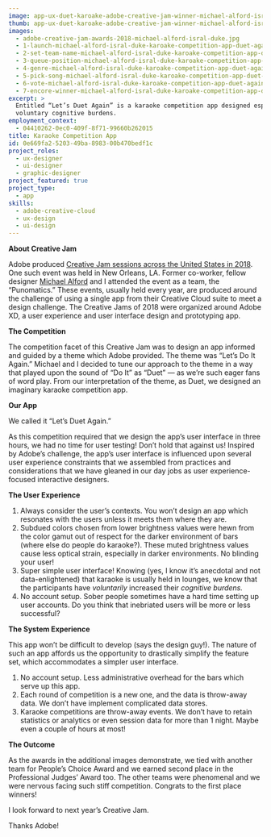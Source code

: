 ```yaml
---
image: app-ux-duet-karoake-adobe-creative-jam-winner-michael-alford-isral-duke.jpg
thumb: app-ux-duet-karoake-adobe-creative-jam-winner-michael-alford-isral-duke-t.jpg
images:
  - adobe-creative-jam-awards-2018-michael-alford-isral-duke.jpg
  - 1-launch-michael-alford-isral-duke-karoake-competition-app-duet-again.png
  - 2-set-team-name-michael-alford-isral-duke-karoake-competition-app-duet-again.png
  - 3-queue-position-michael-alford-isral-duke-karoake-competition-app-duet-again.png
  - 4-genre-michael-alford-isral-duke-karoake-competition-app-duet-again.png
  - 5-pick-song-michael-alford-isral-duke-karoake-competition-app-duet-again.png
  - 6-vote-michael-alford-isral-duke-karoake-competition-app-duet-again.png
  - 7-encore-winner-michael-alford-isral-duke-karoake-competition-app-duet-again.png
excerpt: >
  Entitled “Let’s Duet Again” is a karaoke competition app designed especially for users with
  voluntary cognitive burdens.
employment_context:
  - 04410262-0ec0-409f-8f71-99660b262015
title: Karaoke Competition App
id: 0e669fa2-5203-49ba-8983-00b470bedf1c
project_roles:
  - ux-designer
  - ui-designer
  - graphic-designer
project_featured: true
project_type:
  - app
skills:
  - adobe-creative-cloud
  - ux-design
  - ui-design
---
```

<p><strong>About Creative Jam</strong>
</p>
<p>Adobe produced <a href="https://adobecreativejams.com/" target="_blank">Creative Jam sessions across the United States in 2018</a>. One such event was held in New Orleans, LA. Former co-worker, fellow designer <a href="https://www.linkedin.com/in/michael-alford-a12a1495/" target="_blank">Michael Alford</a> and I attended the event as a team, the “Punomatics.” These events, usually held every year, are produced around the challenge of using a single app from their Creative Cloud suite to meet a design challenge. The Creative Jams of 2018 were organized around Adobe XD, a user experience and user interface design and prototyping app.
</p>
<p><strong>The Competition</strong>
</p>
<p>The competition facet of this Creative Jam was to design an app informed and guided by a theme which Adobe provided. The theme was “Let’s Do It Again.”  Michael and I decided to tune our approach to the theme in a way that played upon the sound of “Do It” as “Duet” — as we’re such eager fans of word play. From our interpretation of the theme, as Duet, we designed an imaginary karaoke competition app.
</p>
<p><strong>Our App</strong>
</p>
<p>We called it “Let’s Duet Again.”
</p>
<p>As this competition required that we design the app’s user interface in three hours, we had no time for user testing! Don’t hold that against us! Inspired by Adobe’s challenge, the app’s user interface is influenced upon several user experience constraints that we assembled from practices and considerations that we have gleaned in our day jobs as user experience-focused interactive designers.
</p>
<p><strong>The User Experience</strong>
</p>
<ol>
	<li>Always consider the user’s contexts. You won’t design an app which resonates with the users unless it meets them where they are.</li>
	<li>Subdued colors chosen from lower brightness values were hewn from the color gamut out of respect for the darker environment of bars (where else do people do karaoke?). These muted brightness values cause less optical strain, especially in darker environments. No blinding your user!</li>
	<li>Super simple user interface! Knowing (yes, I know it’s anecdotal and not data-enlightened) that karaoke is usually held in lounges, we know that the participants have <em>voluntarily</em> increased their <em>cognitive burdens.</em></li>
	<li>No account setup. Sober people sometimes have a hard time setting up user accounts. Do you think that inebriated users will be more or less successful?</li>
</ol>
<p><strong>The System Experience</strong>
</p>
<p><strong></strong>This app won’t be difficult to develop (says the design guy!). The nature of such an app affords us the opportunity to drastically simplify the feature set, which accommodates a simpler user interface.<span></span>
</p>
<ol>
	<li>No account setup. Less administrative overhead for the bars which serve up this app.</li>
	<li>Each round of competition is a new one, and the data is throw-away data. We don’t have implement complicated data stores.</li>
	<li>Karaoke competitions are throw-away events. We don’t have to retain statistics or analytics or even session data for more than 1 night. Maybe even a couple of hours at most!</li>
</ol>
<p><strong>The Outcome</strong>
</p>
<p>As the awards in the additional images demonstrate, we tied with another team for People’s Choice Award and we earned second place in the Professional Judges’ Award too. The other teams were phenomenal and we were nervous facing such stiff competition. Congrats to the first place winners!
</p>
<p>I look forward to next year’s Creative Jam.
</p>
<p>Thanks Adobe!
</p>